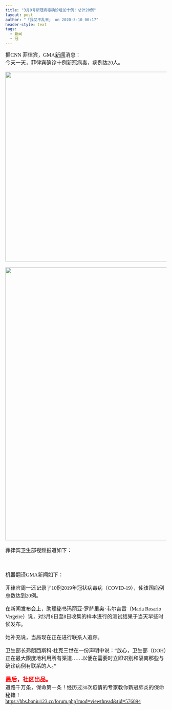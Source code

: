 ```yaml
---
title: "3月9号新冠病毒确诊增加十例！总计20例"
layout: post
author: "「我又不乱来」 on 2020-3-10 00:17"
header-style: text
tags:
  - 新闻
  - 冠
---
```


<head></head>
<body>
 <font face="微软雅黑"><font size="3">据CNN 菲律宾，GMA<a href="https://bbs.boniu123.cc/forum-279-1.html" target="_blank" class="relatedlink">新闻</a>消息：</font></font>
 <font face="微软雅黑"><font size="3"><br> 今天一天，菲律宾确诊十例新冠病毒，病例达20人。<br> <br> 
   <ignore_js_op> 
    <img aid="1340285" src="https://bbs.boniu123.cc/data/attachment/forum/202003/09/171105hb9zry31sb1kzy1r.jpg" zoomfile="data/attachment/forum/202003/09/171105hb9zry31sb1kzy1r.jpg" file="data/attachment/forum/202003/09/171105hb9zry31sb1kzy1r.jpg" width="591" inpost="1"> 
    <div class="tip tip_4 aimg_tip" id="aimg_1340285_menu" style="position: absolute; display: none" disautofocus="true"> 
     <div class="xs0"> 
      <p><strong>2.jpg</strong> <em class="xg1">(135.95 KB, 下载次数: 1)</em></p> 
      <p> <a href="forum.php?mod=attachment&amp;aid=MTM0MDI4NXwxODI2NmY3OHwxNTgzOTAzNDMxfDB8NTc2ODk5&amp;nothumb=yes" target="_blank">下载附件</a> &nbsp;<a href="javascript:;" onclick="showWindow(this.id, this.getAttribute('url'), 'get', 0);" id="savephoto_1340285" url="home.php?mod=spacecp&amp;ac=album&amp;op=saveforumphoto&amp;aid=1340285&amp;handlekey=savephoto_1340285">保存到相册</a> </p> 
      <p class="xg1 y"><span title="2020-3-9 17:11">前天&nbsp;17:11</span> 上传</p> 
     </div> 
     <div class="tip_horn"></div> 
    </div> 
   </ignore_js_op> <br> <br> 
   <ignore_js_op> 
    <img aid="1340287" src="https://bbs.boniu123.cc/data/attachment/forum/202003/09/171121enkinkdqbtiui0jv.jpg" zoomfile="data/attachment/forum/202003/09/171121enkinkdqbtiui0jv.jpg" file="data/attachment/forum/202003/09/171121enkinkdqbtiui0jv.jpg" width="850" inpost="1"> 
    <div class="tip tip_4 aimg_tip" id="aimg_1340287_menu" style="position: absolute; display: none" disautofocus="true"> 
     <div class="xs0"> 
      <p><strong>4.jpg</strong> <em class="xg1">(97.3 KB, 下载次数: 0)</em></p> 
      <p> <a href="forum.php?mod=attachment&amp;aid=MTM0MDI4N3w0YWIwNDExMXwxNTgzOTAzNDMxfDB8NTc2ODk5&amp;nothumb=yes" target="_blank">下载附件</a> &nbsp;<a href="javascript:;" onclick="showWindow(this.id, this.getAttribute('url'), 'get', 0);" id="savephoto_1340287" url="home.php?mod=spacecp&amp;ac=album&amp;op=saveforumphoto&amp;aid=1340287&amp;handlekey=savephoto_1340287">保存到相册</a> </p> 
      <p class="xg1 y"><span title="2020-3-9 17:11">前天&nbsp;17:11</span> 上传</p> 
     </div> 
     <div class="tip_horn"></div> 
    </div> 
   </ignore_js_op> <br> <br> 菲律宾卫生部视频报道如下：<br> 
   <div align="center"> 
    <font face="Tahoma, Helvetica, SimSun, sans-serif"><font style="font-size:14px"><span id="flv_l8r"></span><script type="text/javascript" reload="1">$('flv_l8r').innerHTML=(mobileplayer() ? "<iframe height='500' width='800' src='https://www.youtube.com/embed/VEQJpP7XEco' frameborder=0 allowfullscreen></iframe>" : AC_FL_RunContent('width', '800', 'height', '500', 'allowNetworking', 'internal', 'allowScriptAccess', 'never', 'src', 'https://www.youtube.com/v/VEQJpP7XEco&hl=zh_CN&fs=1', 'quality', 'high', 'bgcolor', '#ffffff', 'wmode', 'transparent', 'allowfullscreen', 'true'));</script></font></font> 
   </div><br> 
   <div align="center"> 
    <font face="Tahoma, Helvetica, SimSun, sans-serif"><font style="font-size:14px"><br> </font></font> 
   </div><br> </font></font>
 <font face="微软雅黑"><font size="3">机器翻译GMA新闻如下：</font></font>
 <font face="微软雅黑"><font size="3"><br> </font></font>
 <br> 
 <font face="微软雅黑"><font size="3">菲律宾周一还记录了10例2019年冠状病毒病（COVID-19），使该国病例总数达到20例。</font></font>
 <br> 
 <br> 
 <font face="微软雅黑"><font size="3">在新闻发布会上，助理秘书玛丽亚·罗萨里奥·韦尔吉雷（Maria Rosario Vergeire）说，对3月6日至8日收集的样本进行的测试结果于当天早些时候发布。</font></font>
 <br> 
 <br> 
 <font face="微软雅黑"><font size="3">她补充说，当局现在正在进行联系人追踪。</font></font>
 <br> 
 <br> 
 <font face="微软雅黑"><font size="3">卫生部长弗朗西斯科·杜克三世在一份声明中说：“放心，卫生部（DOH）正在最大限度地利用所有渠道……以便在需要时立即识别和隔离那些与确诊病例有联系的人。”</font></font>
 <br> 
 <br> 
 <font face="微软雅黑"><font size="4"><font color="#ff0000"><strong>最后，社区出品。</strong></font></font></font>
 <font face="微软雅黑"><font size="3"><br> </font></font>
 <font face="微软雅黑"><font size="3">道路千万条，保命第一条！经历过30次疫情的专家教你新冠肺炎的保命秘籍！</font></font>
 <br> 
 <a href="https://bbs.boniu123.cc/forum.php?mod=viewthread&amp;tid=576894" target="_blank"><font face="微软雅黑"><font size="3">https://bbs.boniu123.cc/forum.php?mod=viewthread&amp;tid=576894</font></font></a>
 <br> 
 <br> 
 <br> 
 <br>
</body>


